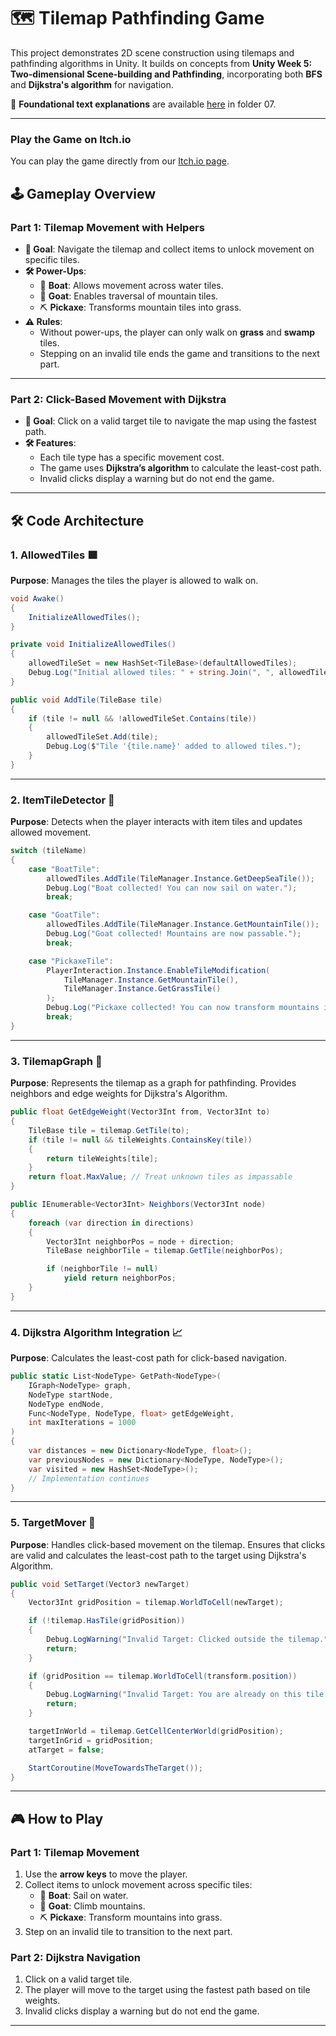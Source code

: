 # 🗺️ Tilemap Pathfinding Game

This project demonstrates 2D scene construction using tilemaps and pathfinding algorithms in Unity. It builds on concepts from **Unity Week 5: Two-dimensional Scene-building and Pathfinding**, incorporating both **BFS** and **Dijkstra's algorithm** for navigation.

📖 **Foundational text explanations** are available [here](https://github.com/gamedev-at-ariel/gamedev-5782) in folder 07.

---

### Play the Game on Itch.io
You can play the game directly from our [Itch.io page](https://twobitcode.itch.io/05-tilemap-pathfinding).


## 🕹️ Gameplay Overview

### **Part 1: Tilemap Movement with Helpers**
- **🎯 Goal**: Navigate the tilemap and collect items to unlock movement on specific tiles.
- **🛠️ Power-Ups**:
  - 🛶 **Boat**: Allows movement across water tiles.
  - 🐐 **Goat**: Enables traversal of mountain tiles.
  - ⛏️ **Pickaxe**: Transforms mountain tiles into grass.
- **⚠️ Rules**:
  - Without power-ups, the player can only walk on **grass** and **swamp** tiles.
  - Stepping on an invalid tile ends the game and transitions to the next part.

---

### **Part 2: Click-Based Movement with Dijkstra**
- **🎯 Goal**: Click on a valid target tile to navigate the map using the fastest path.
- **🛠️ Features**:
  - Each tile type has a specific movement cost.
  - The game uses **Dijkstra’s algorithm** to calculate the least-cost path.
  - Invalid clicks display a warning but do not end the game.

---

## 🛠️ Code Architecture

### **1. AllowedTiles** 🟩

**Purpose**: Manages the tiles the player is allowed to walk on.

```csharp
void Awake()
{
    InitializeAllowedTiles();
}

private void InitializeAllowedTiles()
{
    allowedTileSet = new HashSet<TileBase>(defaultAllowedTiles);
    Debug.Log("Initial allowed tiles: " + string.Join(", ", allowedTileSet));
}

public void AddTile(TileBase tile)
{
    if (tile != null && !allowedTileSet.Contains(tile))
    {
        allowedTileSet.Add(tile);
        Debug.Log($"Tile '{tile.name}' added to allowed tiles.");
    }
}
```

---

### **2. ItemTileDetector** 🎯

**Purpose**: Detects when the player interacts with item tiles and updates allowed movement.

```csharp
switch (tileName)
{
    case "BoatTile":
        allowedTiles.AddTile(TileManager.Instance.GetDeepSeaTile());
        Debug.Log("Boat collected! You can now sail on water.");
        break;

    case "GoatTile":
        allowedTiles.AddTile(TileManager.Instance.GetMountainTile());
        Debug.Log("Goat collected! Mountains are now passable.");
        break;

    case "PickaxeTile":
        PlayerInteraction.Instance.EnableTileModification(
            TileManager.Instance.GetMountainTile(),
            TileManager.Instance.GetGrassTile()
        );
        Debug.Log("Pickaxe collected! You can now transform mountains into grass.");
        break;
}
```

---

### **3. TilemapGraph** 🔗

**Purpose**: Represents the tilemap as a graph for pathfinding. Provides neighbors and edge weights for Dijkstra's Algorithm.

```csharp
public float GetEdgeWeight(Vector3Int from, Vector3Int to)
{
    TileBase tile = tilemap.GetTile(to);
    if (tile != null && tileWeights.ContainsKey(tile))
    {
        return tileWeights[tile];
    }
    return float.MaxValue; // Treat unknown tiles as impassable
}

public IEnumerable<Vector3Int> Neighbors(Vector3Int node)
{
    foreach (var direction in directions)
    {
        Vector3Int neighborPos = node + direction;
        TileBase neighborTile = tilemap.GetTile(neighborPos);

        if (neighborTile != null)
            yield return neighborPos;
    }
}
```

---

### **4. Dijkstra Algorithm Integration** 📈

**Purpose**: Calculates the least-cost path for click-based navigation.

```csharp
public static List<NodeType> GetPath<NodeType>(
    IGraph<NodeType> graph,
    NodeType startNode,
    NodeType endNode,
    Func<NodeType, NodeType, float> getEdgeWeight,
    int maxIterations = 1000
)
{
    var distances = new Dictionary<NodeType, float>();
    var previousNodes = new Dictionary<NodeType, NodeType>();
    var visited = new HashSet<NodeType>();
    // Implementation continues
}
```

---

### **5. TargetMover** 🎯

**Purpose**: Handles click-based movement on the tilemap. Ensures that clicks are valid and calculates the least-cost path to the target using Dijkstra's Algorithm.

```csharp
public void SetTarget(Vector3 newTarget)
{
    Vector3Int gridPosition = tilemap.WorldToCell(newTarget);

    if (!tilemap.HasTile(gridPosition))
    {
        Debug.LogWarning("Invalid Target: Clicked outside the tilemap.");
        return;
    }

    if (gridPosition == tilemap.WorldToCell(transform.position))
    {
        Debug.LogWarning("Invalid Target: You are already on this tile.");
        return;
    }

    targetInWorld = tilemap.GetCellCenterWorld(gridPosition);
    targetInGrid = gridPosition;
    atTarget = false;

    StartCoroutine(MoveTowardsTheTarget());
}
```

---

## 🎮 How to Play

### **Part 1: Tilemap Movement**
1. Use the **arrow keys** to move the player.
2. Collect items to unlock movement across specific tiles:
   - 🛶 **Boat**: Sail on water.
   - 🐐 **Goat**: Climb mountains.
   - ⛏️ **Pickaxe**: Transform mountains into grass.
3. Step on an invalid tile to transition to the next part.

### **Part 2: Dijkstra Navigation**
1. Click on a valid target tile.
2. The player will move to the target using the fastest path based on tile weights.
3. Invalid clicks display a warning but do not end the game.

---
